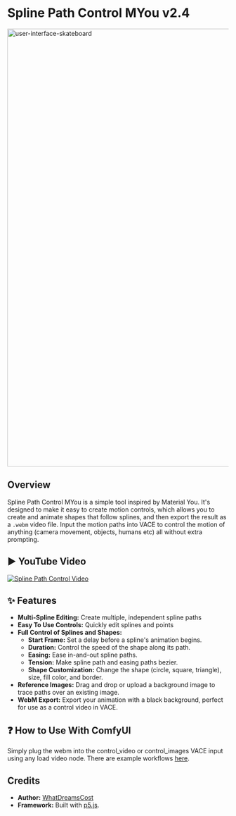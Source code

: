 # Spline Path Control MYou v2.4

<img width="1852" height="994" alt="user-interface-skateboard" src="https://github.com/user-attachments/assets/2dbb954a-1cda-4367-b9dc-a554c8534f50" />


## Overview

Spline Path Control MYou is a simple tool inspired by Material You. It's designed to make it easy to create motion controls, which allows you to create and animate shapes that follow splines, and then export the result as a `.webm` video file. Input the motion paths into VACE to control the motion of anything (camera movement, objects, humans etc) all without extra prompting.

▶️ YouTube Video
---
[![Spline Path Control Video](https://img.youtube.com/vi/viJkmzTwPuI/0.jpg)](https://www.youtube.com/watch?v=viJkmzTwPuI)

## ✨ Features

* **Multi-Spline Editing:** Create multiple, independent spline paths
* **Easy To Use Controls:** Quickly edit splines and points
* **Full Control of Splines and Shapes:**
    * **Start Frame:** Set a delay before a spline's animation begins.
    * **Duration:** Control the speed of the shape along its path.
    * **Easing:** Ease in-and-out spline paths.
    * **Tension:** Make spline path and easing paths bezier.
    * **Shape Customization:** Change the shape (circle, square, triangle), size, fill color, and border.
* **Reference Images:** Drag and drop or upload a background image to trace paths over an existing image.
* **WebM Export:** Export your animation with a black background, perfect for use as a control video in VACE.

## ❓ How to Use With ComfyUI

Simply plug the webm into the control_video or control_images VACE input using any load video node. There are example workflows [here](https://github.com/WhatDreamsCost/Spline-Path-Control/tree/main/example_workflows).

## Credits

* **Author:** [WhatDreamsCost](https://github.com/WhatDreamsCost)
* **Framework:** Built with [p5.js](https://p5js.org/).
